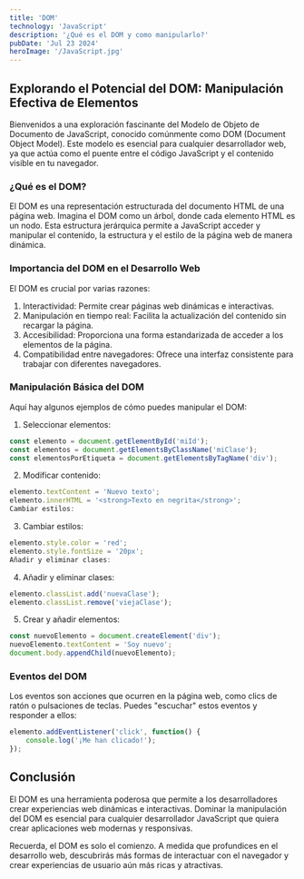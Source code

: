 ```yaml
---
title: 'DOM'
technology: 'JavaScript'
description: '¿Qué es el DOM y como manipularlo?'
pubDate: 'Jul 23 2024'
heroImage: '/JavaScript.jpg'
---
```

## Explorando el Potencial del DOM: Manipulación Efectiva de Elementos
Bienvenidos a una exploración fascinante del Modelo de Objeto de Documento de JavaScript, conocido comúnmente como DOM (Document Object Model). Este modelo es esencial para cualquier desarrollador web, ya que actúa como el puente entre el código JavaScript y el contenido visible en tu navegador.

### ¿Qué es el DOM?
El DOM es una representación estructurada del documento HTML de una página web. Imagina el DOM como un árbol, donde cada elemento HTML es un nodo. Esta estructura jerárquica permite a JavaScript acceder y manipular el contenido, la estructura y el estilo de la página web de manera dinámica.

### Importancia del DOM en el Desarrollo Web
El DOM es crucial por varias razones:
1. Interactividad: Permite crear páginas web dinámicas e interactivas.
2. Manipulación en tiempo real: Facilita la actualización del contenido sin recargar la página.
3. Accesibilidad: Proporciona una forma estandarizada de acceder a los elementos de la página.
4. Compatibilidad entre navegadores: Ofrece una interfaz consistente para trabajar con diferentes navegadores.

### Manipulación Básica del DOM
Aquí hay algunos ejemplos de cómo puedes manipular el DOM:
1. Seleccionar elementos:
```javascript
const elemento = document.getElementById('miId');
const elementos = document.getElementsByClassName('miClase');
const elementosPorEtiqueta = document.getElementsByTagName('div');
```
2. Modificar contenido:
```javascript
elemento.textContent = 'Nuevo texto';
elemento.innerHTML = '<strong>Texto en negrita</strong>';
Cambiar estilos:
```
3. Cambiar estilos:
```javascript
elemento.style.color = 'red';
elemento.style.fontSize = '20px';
Añadir y eliminar clases:
```
4. Añadir y eliminar clases:
```javascript
elemento.classList.add('nuevaClase');
elemento.classList.remove('viejaClase');
```
5. Crear y añadir elementos:
```javascript
const nuevoElemento = document.createElement('div');
nuevoElemento.textContent = 'Soy nuevo';
document.body.appendChild(nuevoElemento);
```

### Eventos del DOM
Los eventos son acciones que ocurren en la página web, como clics de ratón o pulsaciones de teclas. Puedes "escuchar" estos eventos y responder a ellos:

```javascript
elemento.addEventListener('click', function() {
    console.log('¡Me han clicado!');
});
```
## Conclusión
El DOM es una herramienta poderosa que permite a los desarrolladores crear experiencias web dinámicas e interactivas. Dominar la manipulación del DOM es esencial para cualquier desarrollador JavaScript que quiera crear aplicaciones web modernas y responsivas.

Recuerda, el DOM es solo el comienzo. A medida que profundices en el desarrollo web, descubrirás más formas de interactuar con el navegador y crear experiencias de usuario aún más ricas y atractivas.
